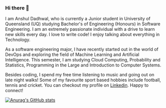 ### Hi there 👋

I am Anshul Dadhwal, who is currently a Junior student in University of Queensland (UQ) studying Bachelor's of Engineering (Honours) in Software Engineering. I am an extremely passionate individual with a drive to learn new skills every day. I love to write code! I enjoy talking about everything in Technology. 

As a software engineering major, I have recently started out in the world of DevOps and exploring the field of Machine Learning and Artificial Intelligence. This semester, I am studying Cloud Computing, Probability and Statistics, Programming in the Large and Introduction to Computer Systems.

Besides coding, I spend my free time listening to music and going out on late night walks! Some of my favourite sport based hobbies include football, tennis and cricket.
You can checkout my profile on [Linkedin](https://www.linkedin.com/in/anshul-dadhwal-8b7271226/).  Happy to connect!

[![Anurag's GitHub stats](https://github-readme-stats.vercel.app/api?username=anshuldadhwal)](https://github.com/anuraghazra/github-readme-stats)
